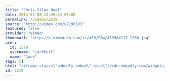 ```yaml
---
title: "Chris Silas Neal"
date: 2014-02-08 13:55:54 00:00
permalink: /videos/2219
source: "http://vimeo.com/82196533"
featured: false
provider: "Vimeo"
thumbnail: "http://b.vimeocdn.com/ts/459/984/459984117_1280.jpg"
user:
  id: 1378
  username: "jackbeil"
  name: "Jack"
tags: []
html: "<iframe class=\"embedly-embed\" src=\"//cdn.embedly.com/widgets/media.html?src=http%3A%2F%2Fplayer.vimeo.com%2Fvideo%2F82196533&src_secure=1&url=http%3A%2F%2Fvimeo.com%2F82196533&image=http%3A%2F%2Fb.vimeocdn.com%2Fts%2F459%2F984%2F459984117_1280.jpg&key=daaebf4d9cdd46779200162d0ca86e20&type=text%2Fhtml&schema=vimeo\" width=\"1280\" height=\"720\" scrolling=\"no\" frameborder=\"0\" allowfullscreen></iframe>"
id: 2219
---
```


